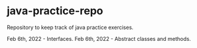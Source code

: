 # java-practice-repo
Repository to keep track of java practice exercises. 

Feb 6th, 2022 - Interfaces.
Feb 6th, 2022 - Abstract classes and methods.